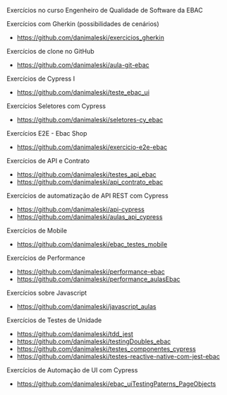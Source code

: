 Exercícios no curso Engenheiro de Qualidade de Software da EBAC


Exercícios com Gherkin (possibilidades de cenários)
* https://github.com/danimaleski/exercicios_gherkin

Exercícios de clone no GitHub
* https://github.com/danimaleski/aula-git-ebac

Exercícios de Cypress I
* https://github.com/danimaleski/teste_ebac_ui

Exercícios Seletores com Cypress
* https://github.com/danimaleski/seletores-cy_ebac

Exercícios E2E - Ebac Shop
* https://github.com/danimaleski/exercicio-e2e-ebac

Exercícios de API e Contrato
* https://github.com/danimaleski/testes_api_ebac
* https://github.com/danimaleski/api_contrato_ebac

Exercícios de automatização de API REST com Cypress
* https://github.com/danimaleski/api-cypress
* https://github.com/danimaleski/aulas_api_cypress

Exercícios de Mobile
* https://github.com/danimaleski/ebac_testes_mobile

Exercícios de Performance
* https://github.com/danimaleski/performance-ebac
* https://github.com/danimaleski/performance_aulasEbac

Exercícios sobre Javascript
* https://github.com/danimaleski/javascript_aulas

Exercícios de Testes de Unidade
* https://github.com/danimaleski/tdd_jest
* https://github.com/danimaleski/testingDoubles_ebac
* https://github.com/danimaleski/testes_componentes_cypress
* https://github.com/danimaleski/testes-reactive-native-com-jest-ebac

Exercícios de Automação de UI com Cypress
* https://github.com/danimaleski/ebac_uiTestingPaterns_PageObjects

